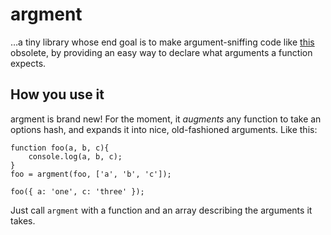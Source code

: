 # argment

…a tiny library whose end goal is to make argument-sniffing code like [this](https://github.com/jquery/jquery/blob/96501d38a935187461d45c40f17f8327b2e7cd91/src/ajax.js#L139) obsolete, by providing an easy way to declare what arguments a function expects.

## How you use it

argment is brand new! For the moment, it *augments* any function to take an options hash, and expands it into nice, old-fashioned arguments. Like this:

    function foo(a, b, c){
    	console.log(a, b, c);
    }
    foo = argment(foo, ['a', 'b', 'c']);
    
    foo({ a: 'one', c: 'three' });

Just call `argment` with a function and an array describing the arguments it takes.